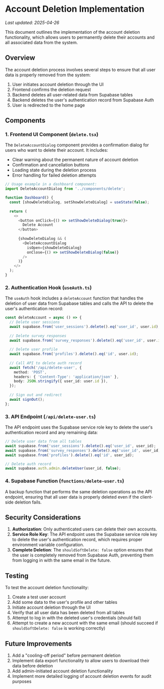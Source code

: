 # Account Deletion Implementation

_Last updated: 2025-04-26_

This document outlines the implementation of the account deletion functionality, which allows users to permanently delete their accounts and all associated data from the system.

## Overview

The account deletion process involves several steps to ensure that all user data is properly removed from the system:

1. User initiates account deletion through the UI
2. Frontend confirms the deletion request
3. Backend deletes all user-related data from Supabase tables
4. Backend deletes the user's authentication record from Supabase Auth
5. User is redirected to the home page

## Components

### 1. Frontend UI Component (`delete.tsx`)

The `DeleteAccountDialog` component provides a confirmation dialog for users who want to delete their account. It includes:

- Clear warning about the permanent nature of account deletion
- Confirmation and cancellation buttons
- Loading state during the deletion process
- Error handling for failed deletion attempts

```typescript
// Usage example in a dashboard component:
import DeleteAccountDialog from '../components/delete';

function Dashboard() {
  const [showDeleteDialog, setShowDeleteDialog] = useState(false);
  
  return (
    <>
      <button onClick={() => setShowDeleteDialog(true)}>
        Delete Account
      </button>
      
      {showDeleteDialog && (
        <DeleteAccountDialog 
          isOpen={showDeleteDialog} 
          onClose={() => setShowDeleteDialog(false)} 
        />
      )}
    </>
  );
}
```

### 2. Authentication Hook (`useAuth.ts`)

The `useAuth` hook includes a `deleteAccount` function that handles the deletion of user data from Supabase tables and calls the API to delete the user's authentication record:

```typescript
const deleteAccount = async () => {
  // Delete user sessions
  await supabase.from('user_sessions').delete().eq('user_id', user.id);
  
  // Delete survey responses
  await supabase.from('survey_responses').delete().eq('user_id', user.id);
  
  // Delete user profile
  await supabase.from('profiles').delete().eq('id', user.id);
  
  // Call API to delete auth record
  await fetch('/api/delete-user', {
    method: 'POST',
    headers: { 'Content-Type': 'application/json' },
    body: JSON.stringify({ user_id: user.id }),
  });
  
  // Sign out and redirect
  await signOut();
};
```

### 3. API Endpoint (`/api/delete-user.ts`)

The API endpoint uses the Supabase service role key to delete the user's authentication record and any remaining data:

```typescript
// Delete user data from all tables
await supabase.from('user_sessions').delete().eq('user_id', user_id);
await supabase.from('survey_responses').delete().eq('user_id', user_id);
await supabase.from('profiles').delete().eq('id', user_id);

// Delete auth record
await supabase.auth.admin.deleteUser(user_id, false);
```

### 4. Supabase Function (`functions/delete-user.ts`)

A backup function that performs the same deletion operations as the API endpoint, ensuring that all user data is properly deleted even if the client-side deletion fails.

## Security Considerations

1. **Authorization**: Only authenticated users can delete their own accounts.
2. **Service Role Key**: The API endpoint uses the Supabase service role key to delete the user's authentication record, which requires proper environment variable configuration.
3. **Complete Deletion**: The `shouldSoftDelete: false` option ensures that the user is completely removed from Supabase Auth, preventing them from logging in with the same email in the future.

## Testing

To test the account deletion functionality:

1. Create a test user account
2. Add some data to the user's profile and other tables
3. Initiate account deletion through the UI
4. Verify that all user data has been deleted from all tables
5. Attempt to log in with the deleted user's credentials (should fail)
6. Attempt to create a new account with the same email (should succeed if `shouldSoftDelete: false` is working correctly)

## Future Improvements

1. Add a "cooling-off period" before permanent deletion
2. Implement data export functionality to allow users to download their data before deletion
3. Add admin-initiated account deletion functionality
4. Implement more detailed logging of account deletion events for audit purposes